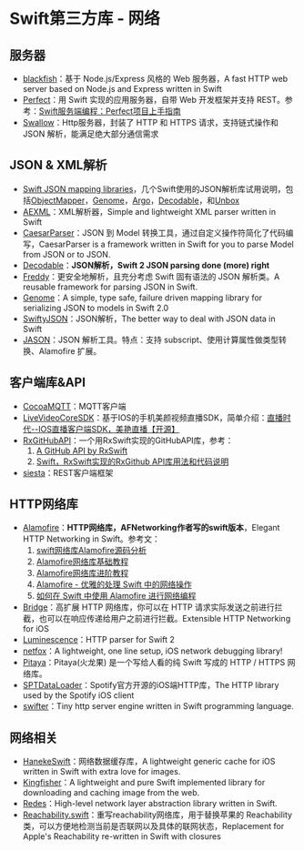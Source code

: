 # Swift第三方库 - 网络
## 服务器
- [blackfish][1]：基于 Node.js/Express 风格的 Web 服务器，A fast HTTP web server based on Node.js and Express written in Swift
- [Perfect][2]：用 Swift 实现的应用服务器，自带 Web 开发框架并支持 REST。参考：[Swift服务端编程：Perfect项目上手指南][3]
- [Swallow][4]：Http服务器，封装了 HTTP 和 HTTPS 请求，支持链式操作和 JSON 解析，能满足绝大部分通信需求

## JSON & XML解析
- [Swift JSON mapping libraries][5]，几个Swift使用的JSON解析库试用说明，包括[ObjectMapper][6]，[Genome][7]，[Argo][8]，[Decodable][9]，和[Unbox][10]
- [AEXML][11]：XML解析器，Simple and lightweight XML parser written in Swift
- [CaesarParser][12]：JSON 到 Model 转换工具，通过自定义操作符简化了代码编写，CaesarParser is a framework written in Swift for you to parse Model from JSON or to JSON.
- [Decodable][13]：**JSON解析，Swift 2 JSON parsing done (more) right**
- [Freddy][14]：更安全地解析，且充分考虑 Swift 固有语法的 JSON 解析类。A reusable framework for parsing JSON in Swift.
- [Genome][15]：A simple, type safe, failure driven mapping library for serializing JSON to models in Swift 2.0
- [SwiftyJSON][16]：JSON解析，The better way to deal with JSON data in Swift
- [JASON][17]：JSON 解析工具。特点：支持 subscript、使用计算属性做类型转换、Alamofire 扩展。

## 客户端库&API
- [CocoaMQTT][18]：MQTT客户端
 - [LiveVideoCoreSDK][19]：基于IOS的手机美颜视频直播SDK，简单介绍：[直播时代--IOS直播客户端SDK，美艳直播【开源】][20]
- [RxGitHubAPI][21]：一个用RxSwift实现的GitHubAPI库，参考：
	1. [A GitHub API by RxSwift][22]
	2. [Swift，RxSwift实现的RxGithub API库用法和代码说明][23]
- [siesta][24]：REST客户端框架

## HTTP网络库
- [Alamofire][25]：**HTTP网络库，AFNetworking作者写的swift版本**，Elegant HTTP Networking in Swift。参考文：
	1. [swift网络库Alamofire源码分析][26]
	2. [Alamofire网络库基础教程][27]
	3. [Alamofire网络库进阶教程][28]
	4. [Alamofire - 优雅的处理 Swift 中的网络操作][29]
	5. [如何在 Swift 中使用 Alamofire 进行网络编程][30]
- [Bridge][31]：高扩展 HTTP 网络库，你可以在 HTTP 请求实际发送之前进行拦截，也可以在响应传递给用户之前进行拦截。Extensible HTTP Networking for iOS
- [Luminescence][32]：HTTP parser for Swift 2
- [netfox][33]：A lightweight, one line setup, iOS network debugging library!
- [Pitaya][34]：Pitaya(火龙果) 是一个写给人看的纯 Swift 写成的 HTTP / HTTPS 网络库。
- [SPTDataLoader][35]：Spotify官方开源的iOS端HTTP库，The HTTP library used by the Spotify iOS client
- [swifter][36]：Tiny http server engine written in Swift programming language.
	  
## 网络相关
- [HanekeSwift][37]：网络数据缓存库，A lightweight generic cache for iOS written in Swift with extra love for images.
- [Kingfisher][38]：A lightweight and pure Swift implemented library for downloading and caching image from the web.
- [Redes][39]：High-level network layer abstraction library written in Swift.
- [Reachability.swift][40]：重写reachability网络库，用于替换苹果的 Reachability 类，可以方便地检测当前是否联网以及具体的联网状态，Replacement for Apple's Reachability re-written in Swift with closures

[1]:	https://github.com/elliottminns/blackfish "blackfish"
[2]:	https://github.com/PerfectlySoft/Perfect "Perfect"
[3]:	http://mp.weixin.qq.com/s?__biz=MzA3ODg4MDk0Ng==&mid=402331193&idx=1&sn=dc07b803ef9377965f5a5092cc37ccab#rd
[4]:	https://github.com/TheHolyGrail/Swallow "Swallow"
[5]:	http://alejandromp.com/blog/2015/10/28/swift-json-mapping-libraries/
[6]:	https://github.com/Hearst-DD/ObjectMapper "ObjectMapper"
[7]:	https://github.com/LoganWright/Genome "Genome"
[8]:	https://github.com/thoughtbot/Argo "Argo"
[9]:	https://github.com/Anviking/Decodable "Decodable"
[10]:	https://github.com/JohnSundell/Unbox "Unbox"
[11]:	https://github.com/tadija/AEXML
[12]:	https://github.com/lancy/CaesarParser "CaesarParser"
[13]:	https://github.com/Anviking/Decodable "Decodable"
[14]:	https://github.com/bignerdranch/Freddy "Freddy"
[15]:	https://github.com/LoganWright/Genome "Genome"
[16]:	https://github.com/SwiftyJSON/SwiftyJSON "SwiftyJSON"
[17]:	https://github.com/delba/JASON "JASON"
[18]:	https://github.com/emqtt/CocoaMQTT "CocoaMQTT"
[19]:	https://github.com/runner365/LiveVideoCoreSDK "LiveVideoCoreSDK"
[20]:	http://www.cnblogs.com/runner42/p/5241407.html "直播时代--IOS直播客户端SDK，美艳直播【开源】"
[21]:	https://github.com/FengDeng/RxGitHubAPI "RxGitHubAPI"
[22]:	http://fengdeng.github.io/blog/2016/01/29/a-github-api-by-rxswift/ "A GitHub API by RxSwift"
[23]:	http://fengdeng.github.io/blog/2016/01/31/rxgithub-apiku-yong-fa-he-dai-ma-shuo-ming/ "Swift，RxSwift实现的RxGithub API库用法和代码说明"
[24]:	https://github.com/bustoutsolutions/siesta "siesta"
[25]:	https://github.com/Alamofire/Alamofire
[26]:	http://www.ethanwhy.com/2015/11/16/swift-alamofire-analyse/ "swift网络库Alamofire源码分析"
[27]:	http://www.jianshu.com/p/f1208b5e42d9 "Alamofire网络库基础教程"
[28]:	http://www.jianshu.com/p/30599f64a09c "Alamofire网络库进阶教程"
[29]:	http://swiftcafe.io/2015/12/14/alamofire/ "Alamofire - 优雅的处理 Swift 中的网络操作"
[30]:	http://swift.gg/2015/12/22/alamofire-beginner-guide/ "如何在 Swift 中使用 Alamofire 进行网络编程"
[31]:	https://github.com/rawrjustin/Bridge "Bridge"
[32]:	https://github.com/Zewo/Luminescence "Luminescence"
[33]:	https://github.com/kasketis/netfox "netfox"
[34]:	https://github.com/johnlui/Pitaya "Pitaya"
[35]:	https://github.com/spotify/SPTDataLoader "SPTDataLoader"
[36]:	https://github.com/glock45/swifter "swifter"
[37]:	https://github.com/Haneke/HanekeSwift "HanekeSwift"
[38]:	https://github.com/onevcat/Kingfisher "Kingfisher"
[39]:	https://github.com/cuzv/Redes "Redes"
[40]:	https://github.com/ashleymills/Reachability.swift "Reachability.swift"